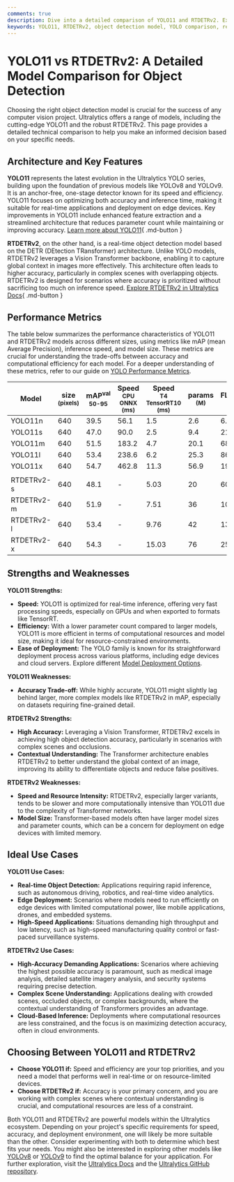 ```yaml
---
comments: true
description: Dive into a detailed comparison of YOLO11 and RTDETRv2. Explore their architecture, strengths, weaknesses, and ideal use cases for object detection.
keywords: YOLO11, RTDETRv2, object detection model, YOLO comparison, real-time detection, vision transformer, ultralytics models, model architecture, performance metrics
---
```


# YOLO11 vs RTDETRv2: A Detailed Model Comparison for Object Detection

Choosing the right object detection model is crucial for the success of any computer vision project. Ultralytics offers a range of models, including the cutting-edge YOLO11 and the robust RTDETRv2. This page provides a detailed technical comparison to help you make an informed decision based on your specific needs.

<script async src="https://cdn.jsdelivr.net/npm/chart.js@latest/dist/chart.min.js"></script>
<script defer src="../../javascript/benchmark.js"></script>

<canvas id="modelComparisonChart" width="1024" height="400" active-models='["YOLO11", "RTDETRv2"]'></canvas>

## Architecture and Key Features

**YOLO11** represents the latest evolution in the Ultralytics YOLO series, building upon the foundation of previous models like YOLOv8 and YOLOv9. It is an anchor-free, one-stage detector known for its speed and efficiency. YOLO11 focuses on optimizing both accuracy and inference time, making it suitable for real-time applications and deployment on edge devices. Key improvements in YOLO11 include enhanced feature extraction and a streamlined architecture that reduces parameter count while maintaining or improving accuracy. [Learn more about YOLO11](https://docs.ultralytics.com/models/yolo11/){ .md-button }

**RTDETRv2**, on the other hand, is a real-time object detection model based on the DETR (DEtection TRansformer) architecture. Unlike YOLO models, RTDETRv2 leverages a Vision Transformer backbone, enabling it to capture global context in images more effectively. This architecture often leads to higher accuracy, particularly in complex scenes with overlapping objects. RTDETRv2 is designed for scenarios where accuracy is prioritized without sacrificing too much on inference speed. [Explore RTDETRv2 in Ultralytics Docs](https://docs.ultralytics.com/models/rtdetr/){ .md-button }

## Performance Metrics

The table below summarizes the performance characteristics of YOLO11 and RTDETRv2 models across different sizes, using metrics like mAP (mean Average Precision), inference speed, and model size. These metrics are crucial for understanding the trade-offs between accuracy and computational efficiency for each model. For a deeper understanding of these metrics, refer to our guide on [YOLO Performance Metrics](https://docs.ultralytics.com/guides/yolo-performance-metrics/).

| Model      | size<br><sup>(pixels) | mAP<sup>val<br>50-95 | Speed<br><sup>CPU ONNX<br>(ms) | Speed<br><sup>T4 TensorRT10<br>(ms) | params<br><sup>(M) | FLOPs<br><sup>(B) |
| ---------- | --------------------- | -------------------- | ------------------------------ | ----------------------------------- | ------------------ | ----------------- |
| YOLO11n    | 640                   | 39.5                 | 56.1                           | 1.5                                 | 2.6                | 6.5               |
| YOLO11s    | 640                   | 47.0                 | 90.0                           | 2.5                                 | 9.4                | 21.5              |
| YOLO11m    | 640                   | 51.5                 | 183.2                          | 4.7                                 | 20.1               | 68.0              |
| YOLO11l    | 640                   | 53.4                 | 238.6                          | 6.2                                 | 25.3               | 86.9              |
| YOLO11x    | 640                   | 54.7                 | 462.8                          | 11.3                                | 56.9               | 194.9             |
|            |                       |                      |                                |                                     |                    |                   |
| RTDETRv2-s | 640                   | 48.1                 | -                              | 5.03                                | 20                 | 60                |
| RTDETRv2-m | 640                   | 51.9                 | -                              | 7.51                                | 36                 | 100               |
| RTDETRv2-l | 640                   | 53.4                 | -                              | 9.76                                | 42                 | 136               |
| RTDETRv2-x | 640                   | 54.3                 | -                              | 15.03                               | 76                 | 259               |

## Strengths and Weaknesses

**YOLO11 Strengths:**

- **Speed:** YOLO11 is optimized for real-time inference, offering very fast processing speeds, especially on GPUs and when exported to formats like TensorRT.
- **Efficiency:** With a lower parameter count compared to larger models, YOLO11 is more efficient in terms of computational resources and model size, making it ideal for resource-constrained environments.
- **Ease of Deployment:** The YOLO family is known for its straightforward deployment process across various platforms, including edge devices and cloud servers. Explore different [Model Deployment Options](https://docs.ultralytics.com/guides/model-deployment-options/).

**YOLO11 Weaknesses:**

- **Accuracy Trade-off:** While highly accurate, YOLO11 might slightly lag behind larger, more complex models like RTDETRv2 in mAP, especially on datasets requiring fine-grained detail.

**RTDETRv2 Strengths:**

- **High Accuracy:** Leveraging a Vision Transformer, RTDETRv2 excels in achieving high object detection accuracy, particularly in scenarios with complex scenes and occlusions.
- **Contextual Understanding:** The Transformer architecture enables RTDETRv2 to better understand the global context of an image, improving its ability to differentiate objects and reduce false positives.

**RTDETRv2 Weaknesses:**

- **Speed and Resource Intensity:** RTDETRv2, especially larger variants, tends to be slower and more computationally intensive than YOLO11 due to the complexity of Transformer networks.
- **Model Size:** Transformer-based models often have larger model sizes and parameter counts, which can be a concern for deployment on edge devices with limited memory.

## Ideal Use Cases

**YOLO11 Use Cases:**

- **Real-time Object Detection:** Applications requiring rapid inference, such as autonomous driving, robotics, and real-time video analytics.
- **Edge Deployment:** Scenarios where models need to run efficiently on edge devices with limited computational power, like mobile applications, drones, and embedded systems.
- **High-Speed Applications:** Situations demanding high throughput and low latency, such as high-speed manufacturing quality control or fast-paced surveillance systems.

**RTDETRv2 Use Cases:**

- **High-Accuracy Demanding Applications:** Scenarios where achieving the highest possible accuracy is paramount, such as medical image analysis, detailed satellite imagery analysis, and security systems requiring precise detection.
- **Complex Scene Understanding:** Applications dealing with crowded scenes, occluded objects, or complex backgrounds, where the contextual understanding of Transformers provides an advantage.
- **Cloud-Based Inference:** Deployments where computational resources are less constrained, and the focus is on maximizing detection accuracy, often in cloud environments.

## Choosing Between YOLO11 and RTDETRv2

- **Choose YOLO11 if:** Speed and efficiency are your top priorities, and you need a model that performs well in real-time or on resource-limited devices.
- **Choose RTDETRv2 if:** Accuracy is your primary concern, and you are working with complex scenes where contextual understanding is crucial, and computational resources are less of a constraint.

Both YOLO11 and RTDETRv2 are powerful models within the Ultralytics ecosystem. Depending on your project's specific requirements for speed, accuracy, and deployment environment, one will likely be more suitable than the other. Consider experimenting with both to determine which best fits your needs. You might also be interested in exploring other models like [YOLOv8](https://docs.ultralytics.com/models/yolov8/) or [YOLOv9](https://docs.ultralytics.com/models/yolov9/) to find the optimal balance for your application. For further exploration, visit the [Ultralytics Docs](https://docs.ultralytics.com/guides/) and the [Ultralytics GitHub repository](https://github.com/ultralytics/ultralytics).
